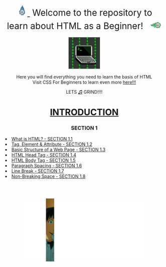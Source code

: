 <div align ="center">

<h1 style="font-weight:normal">
  <a href="https://sourcerer.io">
    <img src=https://github.com/UP210630/UP210630_CPP/blob/main/Imagenes/Fireee.webp
    alt="Gif1" width=35>
  </a>
  &nbsp;Welcome to the repository to learn about HTML as a Beginner! &nbsp;
  <img src=https://github.com/UP210630/UP210630_CPP/blob/main/Imagenes/Tad2ZrQ.gif 
    alt="gif2" width=35>

</div>

  <div align ="CENTER">
  <img  height="100" src="/media/matrixgif.gif"
  </div>

Here you will find everything you need to learn the basis of HTML <br>
Visit CSS For Beginners to learn even more [here!!!](https://github.com/wrenchtech)


LETS    [♫](https://www.youtube.com/watch?v=H6Q4s_ZdvAQ)   GRIND!!!!

<div align ="center">
<h1><a href="/Introduction.txt">  INTRODUCTION</a></h1>
</div>

<div align ="center">
<h3>SECTION 1</h3>
</div>

<o><div align ="justify">
    <li><a href="/SECTIONS/SECTION 1/SECTION 1.1 - What is HTML.txt">   What is HTML? - SECTION 1.1</a></li>
    <li><a href="/SECTIONS/SECTION 1/SECTION 1.2 - Tag, Element & Attribute.txt">   Tag, Element & Attribute - SECTION 1.2</a></li>
    <li><a href="/SECTIONS/SECTION 1/SECTION 1.3 - Basic Structure of a Web Page.html">  Basic Structure of a Web Page - SECTION 1.3</a></li>
    <li><a href="/SECTIONS/SECTION 1/SECTION 1.4 - HTML Head Tag.html">  HTML Head Tag - SECTION 1.4</a></li>
    <li><a href="/SECTIONS/SECTION 1/SECTION 1.5 - HTML Body Tag.html">  HTML Body Tag - SECTION 1.5</a></li>
    <li><a href="/SECTIONS/SECTION 1/SECTION 1.6 - Paragraph Space.html">  Paragraph Spacing - SECTION 1.6</a></li>
    <li><a href="/SECTIONS/SECTION 1/SECTION 1.7 - Line Break.html">  Line Break - SECTION 1.7</a></li>
    <li><a href="/SECTIONS/SECTION 1/SECTION 1.8 - Non-Breaking Space.html">  Non-Breaking Space - SECTION 1.8</a></li>

 <br><br><div align ="CENTER">
<img alt="c++" height="200" src="https://github.com/UP210630/UP210630_CPP/blob/main/Imagenes/PositiveWhisperedAmethystgemclam-max-1mb.gif"/>
</div>    